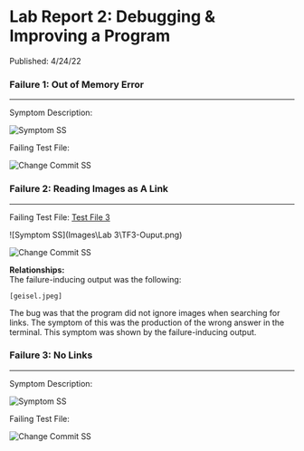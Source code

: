 # Lab Report 2: Debugging & Improving a Program  
Published: 4/24/22  

### Failure 1: Out of Memory Error
***

Symptom Description:  

![Symptom SS]()  

Failing Test File: []()  

![Change Commit SS]()  

### Failure 2: Reading Images as A Link
***

Failing Test File: [Test File 3](https://github.com/trinityxortiz/markdown-parser/blob/e93fdc1154d0d3348d5ccb5099b7c23f321e8e80/Testing/test-file-3.md) 

![Symptom SS](Images\Lab 3\TF3-Ouput.png)

![Change Commit SS]()  

**Relationships:**  
The failure-inducing output was the following:
```
[geisel.jpeg]
```

The bug was that the program did not ignore images when searching for links. The symptom of this was the production of the wrong answer in the terminal. This symptom was shown by the failure-inducing output.

### Failure 3: No Links
***

Symptom Description:

![Symptom SS]()  

Failing Test File: []()  

![Change Commit SS]()     


